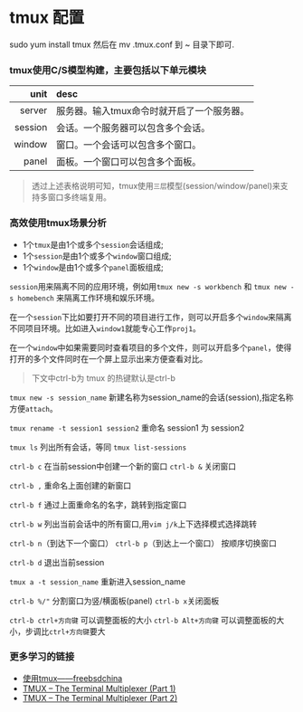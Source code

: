 # tmux 配置

 sudo yum install tmux  然后在 mv .tmux.conf 到 ~ 目录下即可.


### tmux使用C/S模型构建，主要包括以下单元模块

| unit    | desc                                       |
|--------:|:-------------------------------------------|
| server  | 服务器。输入tmux命令时就开启了一个服务器。 |
| session | 会话。一个服务器可以包含多个会话。         |
| window  | 窗口。一个会话可以包含多个窗口。           |
| panel    | 面板。一个窗口可以包含多个面板。           |

> 透过上述表格说明可知，tmux使用`三层`模型(session/window/panel)来支持多窗口多终端复用。

### 高效使用tmux场景分析

- 1个`tmux`是由1个或多个`session`会话组成; 
- 1个`session`是由1个或多个`window`窗口组成; 
- 1个`window`是由1个或多个`panel`面板组成; 

`session`用来隔离不同的应用环境，例如用`tmux new -s workbench` 和 `tmux new -s homebench` 来隔离工作环境和娱乐环境。

在一个`session`下比如要打开不同的项目进行工作，则可以开启多个`window`来隔离不同项目环境。比如进入`window1`就能专心工作`proj1`。

在一个`window`中如果需要同时查看项目的多个文件，则可以开启多个`panel`，使得打开的多个文件同时在一个屏上显示出来方便查看对比。

>下文中ctrl-b为 tmux 的热键默认是ctrl-b

`tmux new -s session_name` 新建名称为session_name的会话(session),指定名称方便`attach`。

`tmux rename -t session1 session2` 重命名 session1 为 session2

`tmux ls` 列出所有会话，等同 `tmux list-sessions`

`ctrl-b c` 在当前session中创建一个新的窗口 `ctrl-b &` 关闭窗口

`ctrl-b ,` 重命名上面创建的新窗口

`ctrl-b f` 通过上面重命名的名字，跳转到指定窗口

`ctrl-b w` 列出当前会话中的所有窗口,用`vim j/k`上下选择模式选择跳转

`ctrl-b n`（到达下一个窗口） `ctrl-b p`（到达上一个窗口） 按顺序切换窗口

`ctrl-b d` 退出当前session 

`tmux a -t session_name` 重新进入session_name

`ctrl-b %/"` 分割窗口为竖/横面板(panel) `ctrl-b x`关闭面板

`ctrl-b ctrl+方向键` 可以调整面板的大小  `ctrl-b Alt+方向键` 可以调整面板的大小，步调比`ctrl+方向键`要大


### 更多学习的链接

- [使用tmux——freebsdchina](https://wiki.freebsdchina.org/software/t/tmux)
- [TMUX – The Terminal Multiplexer (Part 1)](http://blog.hawkhost.com/2010/06/28/tmux-the-terminal-multiplexer/)
- [TMUX – The Terminal Multiplexer (Part 2)](http://blog.hawkhost.com/2010/07/02/tmux-%E2%80%93-the-terminal-multiplexer-part-2/)

